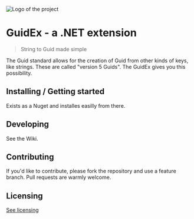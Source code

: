 ![Logo of the project](https://raw.githubusercontent.com/thebug/GuidEx/ExtendedGuid.png)

# GuidEx - a .NET extension
> String to Guid made simple 

The Guid standard allows for the creation of Guid from other kinds of keys, like strings. 
These are called "version 5 Guids". The GuidEx gives you this possibility. 

## Installing / Getting started

Exists as a Nuget and installes easilly from there. 

## Developing

See the Wiki.

## Contributing

If you'd like to contribute, please fork the repository and use a feature
branch. Pull requests are warmly welcome.

## Licensing

[See licensing](license.md)  
